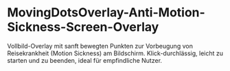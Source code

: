 # MovingDotsOverlay-Anti-Motion-Sickness-Screen-Overlay
Vollbild-Overlay mit sanft bewegten Punkten zur Vorbeugung von Reisekrankheit (Motion Sickness) am Bildschirm. Klick-durchlässig, leicht zu starten und zu beenden, ideal für empfindliche Nutzer.
